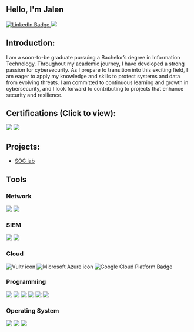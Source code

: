 ## Hello, I'm Jalen
<div>
  <a href="https://www.linkedin.com/in/jalen-morgan-b7173113a/" target="_blank"><img src="https://img.shields.io/badge/LinkedIn-0077B5?style=for-the-badge&logo=linkedin&logoColor=white" alt="LinkedIn Badge">
  </a>
  <a href="mailto:jalenm19@gmail.com"><img src="https://img.shields.io/badge/Gmail-D14836?style=for-the-badge&logo=gmail&logoColor=white">
  </a>
</div>


## Introduction:
I am a soon-to-be graduate pursuing a Bachelor’s degree in Information Technology. Throughout my academic journey, I have developed a strong passion for cybersecurity. As I prepare to transition into this exciting field, I am eager to apply my knowledge and skills to protect systems and data from evolving threats. I am committed to continuous learning and growth in cybersecurity, and I look forward to contributing to projects that enhance security and resilience.

## Certifications (Click to view):
<div>
  
  <a href="https://i.imgur.com/rTVwIEa.png" target="_blank"><img src="https://img.shields.io/badge/Google%20Cybersecurity%20Certificate-D93D25?style=for-the-badge&logo=google&logoColor=white"></a>
  <a href="https://i.imgur.com/M9cku4Y.png" target="_blank"><img src="https://img.shields.io/badge/CompTIA%20Security%2B-ED6A3B?style=for-the-badge&logo=comptia&logoColor=white"></a>

</div>

<!-- ## Skills:

| Skill                      | Associated project   |   
|----------------------------|----------------------|
| Row 1, Cell 1              | Row 1, Cell 2        | 
| Row 2, Cell 1              | Row 2, Cell 2        | 
| Row 3, Cell 1              | Row 3, Cell 2        |

-->

## Projects:
- <a href="https://github.com/CyberKnightJ/SOC-lab">SOC lab</a>


## Tools

### Network
<div>
  <img src="https://img.shields.io/badge/Wireshark-3B4D8D?style=for-the-badge&logo=wireshark&logoColor=white">
  <img src="https://img.shields.io/badge/Nmap-%23A4A4A4?style=for-the-badge&logo=nmap&logoColor=white">
</div>

### SIEM
<div>
  <img src="https://img.shields.io/badge/Splunk-black?style=for-the-badge&logo=splunk&logoColor=white">
  <img src="https://img.shields.io/badge/Elastic-%230E3F6B?style=for-the-badge&logo=elastic&logoColor=white">

</div>

### Cloud
<div>
  <img src="https://img.shields.io/badge/Vultr-darkgreen?style=for-the-badge" alt="Vultr icon">
  <img src="https://img.shields.io/badge/Microsoft%20Azure-0078D4?style=for-the-badge&logo=microsoftazure&logoColor=white" alt="Microsoft Azure icon">
  <img src="https://img.shields.io/badge/Google%20Cloud%20Platform-4285F4?style=for-the-badge&logo=googlecloud&logoColor=white" alt="Google Cloud Platform Badge">


</div>

### Programming
<div>
  <img src="https://img.shields.io/badge/Python-3776AB?style=for-the-badge&logo=python&logoColor=white">
  <img src="https://img.shields.io/badge/HTML5-E34F26?style=for-the-badge&logo=html5&logoColor=white">
  <img src="https://img.shields.io/badge/CSS3-1572B6?style=for-the-badge&logo=css3&logoColor=white">
  <img src="https://img.shields.io/badge/SQL-4479A1?style=for-the-badge&logo=sqlite&logoColor=white">
  <img src="https://img.shields.io/badge/Java-ED8B00?style=for-the-badge&logo=java&logoColor=white">
  <img src="https://img.shields.io/badge/PowerShell-5391FE?style=for-the-badge&logo=powershell&logoColor=white">

</div>

### Operating System
 <div>
   <img src="https://img.shields.io/badge/Linux-FCC624?style=for-the-badge&logo=linux&logoColor=black">
  <img src="https://img.shields.io/badge/Windows-0078D6?style=for-the-badge&logo=microsoft&logoColor=white">
<img src="https://img.shields.io/badge/macOS-000000?style=for-the-badge&logo=apple&logoColor=white">

 </div>




